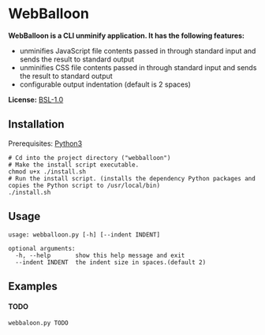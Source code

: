 # WebBalloon
**WebBalloon is a CLI unminify application. It has the following features:**
  - unminifies JavaScript file contents passed in through standard input and sends the result to standard output
  - unminifies CSS file contents passed in through standard input and sends the result to standard output
  - configurable output indentation (default is 2 spaces)

**License:** [BSL-1.0](/LICENSE)

## Installation
Prerequisites: [Python3](https://www.python.org/downloads/)
```
# Cd into the project directory ("webballoon")
# Make the install script executable.
chmod u+x ./install.sh
# Run the install script. (installs the dependency Python packages and copies the Python script to /usr/local/bin)
./install.sh
```

## Usage
```
usage: webballoon.py [-h] [--indent INDENT]

optional arguments:
  -h, --help       show this help message and exit
  --indent INDENT  the indent size in spaces.(default 2)
```

## Examples
#### TODO
```
webbaloon.py TODO
```

